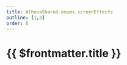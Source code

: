 ```yaml
---
title: AthenaShared.enums.screenEffects
outline: [1,3]
order: 0
---
```


# {{ $frontmatter.title }}

